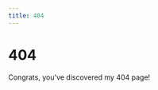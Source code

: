 ```yaml
---
title: 404
---
```


# 404

Congrats, you've discovered my 404 page!

<script>

// futureofcoding.org/issues -> https://github.com/stevekrouse/futureofcoding.org/issues
// futureofcoding.org/issues/3 -> https://github.com/stevekrouse/futureofcoding.org/issues/3
const path = window.location.pathname
              .split("/") 
              .slice(1) // get rid of the leading ""
if (path.length > 0) {
  if (path[0] == "issues") {
    window.location.replace("https://github.com/stevekrouse/futureofcoding.org/" + path.join("/"))
  }
}

</script>


<script>

(function(i,s,o,g,r,a,m){i['GoogleAnalyticsObject']=r;i[r]=i[r]||function(){
(i[r].q=i[r].q||[]).push(arguments)},i[r].l=1*new Date();a=s.createElement(o),
m=s.getElementsByTagName(o)[0];a.async=1;a.src=g;m.parentNode.insertBefore(a,m)
})(window,document,'script','https://www.google-analytics.com/analytics.js','ga');

ga('create', 'UA-103157758-1', 'auto');
ga('send', 'pageview');

</script>
<script repoPath="stevekrouse/futureofcoding.org" type="text/javascript" src="/unbreakable-links/index.js"></script>